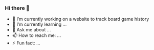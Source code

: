 ### Hi there 👋

- 🔭 I’m currently working on a website to track board game history
- 🌱 I’m currently learning ...
- 💬 Ask me about ...
- 📫 How to reach me: ...
- ⚡ Fun fact: ...
